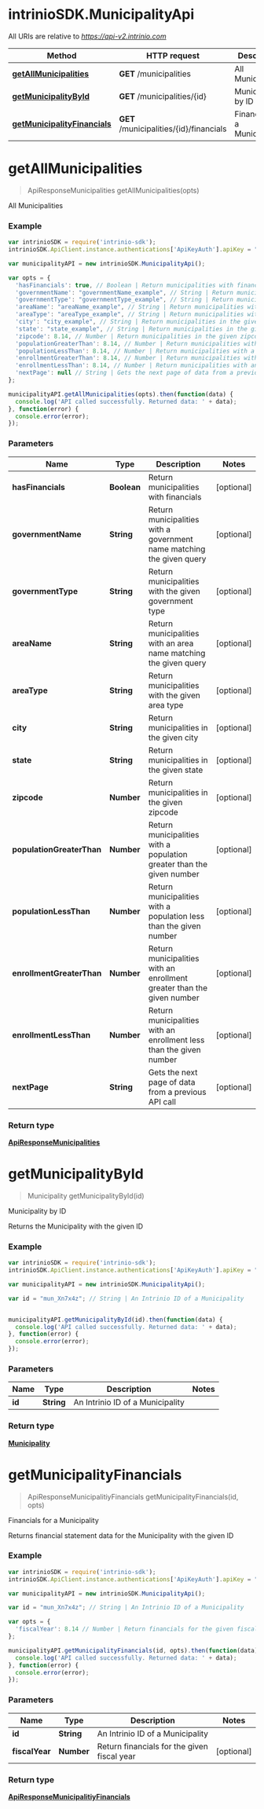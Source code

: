 # intrinioSDK.MunicipalityApi

All URIs are relative to *https://api-v2.intrinio.com*

Method | HTTP request | Description
------------- | ------------- | -------------
[**getAllMunicipalities**](MunicipalityApi.md#getAllMunicipalities) | **GET** /municipalities | All Municipalities
[**getMunicipalityById**](MunicipalityApi.md#getMunicipalityById) | **GET** /municipalities/{id} | Municipality by ID
[**getMunicipalityFinancials**](MunicipalityApi.md#getMunicipalityFinancials) | **GET** /municipalities/{id}/financials | Financials for a Municipality


<a name="getAllMunicipalities"></a>
# **getAllMunicipalities**
> ApiResponseMunicipalities getAllMunicipalities(opts)

All Municipalities

### Example
```javascript
var intrinioSDK = require('intrinio-sdk');
intrinioSDK.ApiClient.instance.authentications['ApiKeyAuth'].apiKey = "YOUR API KEY";

var municipalityAPI = new intrinioSDK.MunicipalityApi();

var opts = { 
  'hasFinancials': true, // Boolean | Return municipalities with financials
  'governmentName': "governmentName_example", // String | Return municipalities with a government name matching the given query
  'governmentType': "governmentType_example", // String | Return municipalities with the given government type
  'areaName': "areaName_example", // String | Return municipalities with an area name matching the given query
  'areaType': "areaType_example", // String | Return municipalities with the given area type
  'city': "city_example", // String | Return municipalities in the given city
  'state': "state_example", // String | Return municipalities in the given state
  'zipcode': 8.14, // Number | Return municipalities in the given zipcode
  'populationGreaterThan': 8.14, // Number | Return municipalities with a population greater than the given number
  'populationLessThan': 8.14, // Number | Return municipalities with a population less than the given number
  'enrollmentGreaterThan': 8.14, // Number | Return municipalities with an enrollment greater than the given number
  'enrollmentLessThan': 8.14, // Number | Return municipalities with an enrollment less than the given number
  'nextPage': null // String | Gets the next page of data from a previous API call
};

municipalityAPI.getAllMunicipalities(opts).then(function(data) {
  console.log('API called successfully. Returned data: ' + data);
}, function(error) {
  console.error(error);
});
```

### Parameters

Name | Type | Description  | Notes
------------- | ------------- | ------------- | -------------
 **hasFinancials** | **Boolean**| Return municipalities with financials | [optional] 
 **governmentName** | **String**| Return municipalities with a government name matching the given query | [optional] 
 **governmentType** | **String**| Return municipalities with the given government type | [optional] 
 **areaName** | **String**| Return municipalities with an area name matching the given query | [optional] 
 **areaType** | **String**| Return municipalities with the given area type | [optional] 
 **city** | **String**| Return municipalities in the given city | [optional] 
 **state** | **String**| Return municipalities in the given state | [optional] 
 **zipcode** | **Number**| Return municipalities in the given zipcode | [optional] 
 **populationGreaterThan** | **Number**| Return municipalities with a population greater than the given number | [optional] 
 **populationLessThan** | **Number**| Return municipalities with a population less than the given number | [optional] 
 **enrollmentGreaterThan** | **Number**| Return municipalities with an enrollment greater than the given number | [optional] 
 **enrollmentLessThan** | **Number**| Return municipalities with an enrollment less than the given number | [optional] 
 **nextPage** | **String**| Gets the next page of data from a previous API call | [optional] 

### Return type

[**ApiResponseMunicipalities**](ApiResponseMunicipalities.md)

<a name="getMunicipalityById"></a>
# **getMunicipalityById**
> Municipality getMunicipalityById(id)

Municipality by ID

Returns the Municipality with the given ID

### Example
```javascript
var intrinioSDK = require('intrinio-sdk');
intrinioSDK.ApiClient.instance.authentications['ApiKeyAuth'].apiKey = "YOUR API KEY";

var municipalityAPI = new intrinioSDK.MunicipalityApi();

var id = "mun_Xn7x4z"; // String | An Intrinio ID of a Municipality


municipalityAPI.getMunicipalityById(id).then(function(data) {
  console.log('API called successfully. Returned data: ' + data);
}, function(error) {
  console.error(error);
});
```

### Parameters

Name | Type | Description  | Notes
------------- | ------------- | ------------- | -------------
 **id** | **String**| An Intrinio ID of a Municipality | 

### Return type

[**Municipality**](Municipality.md)

<a name="getMunicipalityFinancials"></a>
# **getMunicipalityFinancials**
> ApiResponseMunicipalitiyFinancials getMunicipalityFinancials(id, opts)

Financials for a Municipality

Returns financial statement data for the Municipality with the given ID

### Example
```javascript
var intrinioSDK = require('intrinio-sdk');
intrinioSDK.ApiClient.instance.authentications['ApiKeyAuth'].apiKey = "YOUR API KEY";

var municipalityAPI = new intrinioSDK.MunicipalityApi();

var id = "mun_Xn7x4z"; // String | An Intrinio ID of a Municipality

var opts = { 
  'fiscalYear': 8.14 // Number | Return financials for the given fiscal year
};

municipalityAPI.getMunicipalityFinancials(id, opts).then(function(data) {
  console.log('API called successfully. Returned data: ' + data);
}, function(error) {
  console.error(error);
});
```

### Parameters

Name | Type | Description  | Notes
------------- | ------------- | ------------- | -------------
 **id** | **String**| An Intrinio ID of a Municipality | 
 **fiscalYear** | **Number**| Return financials for the given fiscal year | [optional] 

### Return type

[**ApiResponseMunicipalitiyFinancials**](ApiResponseMunicipalitiyFinancials.md)

